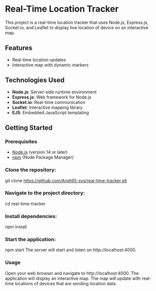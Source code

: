 # Real-Time Location Tracker

This project is a real-time location tracker that uses Node.js, Express.js, Socket.io, and Leaflet to display live location of device on an interactive map.

## Features

- Real-time location updates
- Interactive map with dynamic markers


## Technologies Used

- **Node.js**: Server-side runtime environment
- **Express.js**: Web framework for Node.js
- **Socket.io**: Real-time communication
- **Leaflet**: Interactive mapping library
- **EJS**: Embedded JavaScript templating

## Getting Started

### Prerequisites

- [Node.js](https://nodejs.org/) (version 14 or later)
- [npm](https://www.npmjs.com/get-npm) (Node Package Manager)

### Clone the repository:

git clone https://github.com/Arpit65-sys/real-time-tracker.git

### Navigate to the project directory:

cd real-time-tracker

### Install dependencies:

npm install

### Start the application:

npm start
The server will start and listen on http://localhost:4000.

### Usage

Open your web browser and navigate to http://localhost:4000.
The application will display an interactive map.
The map will update with real-time locations of devices that are sending location data.
